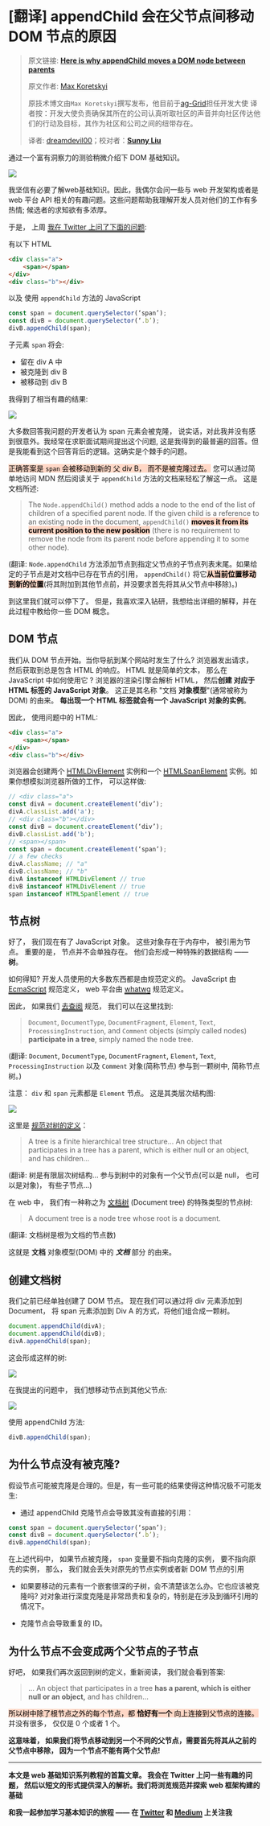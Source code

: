 # [翻译] appendChild 会在父节点间移动 DOM 节点的原因

> 原文链接: **[Here is why appendChild moves a DOM node between parents](https://blog.angularindepth.com/here-is-why-appendchild-moves-a-dom-node-instead-of-cloning-it-f8ef7a31735c)**
>
> 原文作者: [Max Koretskyi](https://blog.angularindepth.com/@maxim.koretskyi)
>
> 原技术博文由`Max Koretskyi`撰写发布，他目前于[ag-Grid](https://angular-grid.ag-grid.com/?utm_source=medium&utm_medium=blog&utm_campaign=angularcustom)担任开发大使
> 译者按：开发大使负责确保其所在的公司认真听取社区的声音并向社区传达他们的行动及目标，其作为社区和公司之间的纽带存在。
>
> 译者: [dreamdevil00](https://github.com/dreamdevil00)；校对者：**[Sunny Liu](https://segmentfault.com/u/lx1036/articles)**

通过一个富有洞察力的测验稍微介绍下 DOM 基础知识。

![](../assets/angular-113/1.png)

我坚信有必要了解web基础知识。因此，我偶尔会问一些与 web 开发架构或者是 web 平台 API 相关的有趣问题。这些问题帮助我理解开发人员对他们的工作有多热情; 候选者的求知欲有多浓厚。

于是， 上周 <a style="border-bottom: 2px solid" target="_blank" href="https://twitter.com/maxim_koretskyi/status/1039785415358722048">我在 Twitter 上问了下面的问题</a>:

有以下 HTML

```html
<div class="a">
    <span></span>
</div>
<div class="b"></div>
```
以及 使用 `appendChild` 方法的 JavaScript

```javascript
const span = document.querySelector(‘span’); 
const divB = document.querySelector(‘.b’); 
divB.appendChild(span);
```

子元素 `span` 将会:

- 留在 div A 中
- 被克隆到 div B
- 被移动到 div B

我得到了相当有趣的结果:

![](../assets/angular-113/2.png)

大多数回答我问题的开发者认为 span 元素会被克隆， 说实话，对此我并没有感到很意外。我经常在求职面试期间提出这个问题, 这是我得到的最普遍的回答。但是我能看到这个回答背后的逻辑。这确实是个棘手的问题。

<span style="color: black; background-image: linear-gradient(to bottom, rgba(255, 215, 198, 1), rgba(255, 215, 198, 1))">正确答案是 `span` 会被移动到新的 父 div B， 而不是被克隆过去。</span> 您可以通过简单地访问 MDN 然后阅读关于 `appendChild` 方法的文档来轻松了解这一点。 这是文档所述:

> The `Node.appendChild()` method adds a node to the end of the list of children of a specified parent node. If the given child is a reference to an existing node in the document, `appendChild()` <span style="color: black;background-image: linear-gradient(to bottom, rgba(255, 215, 198, 1), rgba(255, 215, 198, 1))">**moves it from its current position to the new position**</span> (there is no requirement to remove the node from its parent node before appending it to some other node).

(翻译: `Node.appendChild` 方法添加节点到指定父节点的子节点列表末尾。如果给定的子节点是对文档中已存在节点的引用， `appendChild()` 将它<span style="color: black;background-image: linear-gradient(to bottom, rgba(255, 215, 198, 1), rgba(255, 215, 198, 1))">**从当前位置移动到新的位置</span>**(将其附加到其他节点前，并没要求首先将其从父节点中移除)。)

到这里我们就可以停下了。 但是，我喜欢深入钻研，我想给出详细的解释，并在此过程中教给你一些 DOM 概念。

## DOM 节点
我们从 DOM 节点开始。当你导航到某个网站时发生了什么? 浏览器发出请求， 然后获取到总是包含 HTML 的响应。 HTML 就是简单的文本， 那么在 JavaScript 中如何使用它 ? 浏览器的渲染引擎会解析 HTML， 然后**创建 对应于 HTML 标签的 JavaScript 对象**。 这正是其名称 "文档 **对象模型**"(通常被称为 DOM) 的由来。 **每出现一个 HTML 标签就会有一个 JavaScript 对象的实例**。

因此， 使用问题中的 HTML:

```html
<div class="a">
    <span></span>
</div>
<div class="b"></div>
```
浏览器会创建两个 <a target="_blank" href="https://developer.mozilla.org/en-US/docs/Web/API/HTMLDivElement" style="border-bottom: 2px solid">HTMLDivElement</a> 实例和一个 <a target="_blank" href="https://developer.mozilla.org/en-US/docs/Web/API/HTMLSpanElement" style="border-bottom: 2px solid">HTMLSpanElement</a> 实例。如果你想模拟浏览器所做的工作， 可以这样做:

```javascript
// <div class="a">
const divA = document.createElement(‘div’);
divA.classList.add('a');
// <div class="b"></div>
const divB = document.createElement(‘div’);
divB.classList.add('b');
// <span></span>
const span = document.createElement(‘span’);
// a few checks
divA.className; // "a"
divB.className; // "b"
divA instanceof HTMLDivElement // true
divB instanceof HTMLDivElement // true
span instanceof HTMLSpanElement // true
```

## 节点树

好了， 我们现在有了 JavaScript 对象。 这些对象存在于内存中， 被引用为节点。 重要的是， 节点并不会单独存在。 他们会形成一种特殊的数据结构 —— **树**。

如何得知? 开发人员使用的大多数东西都是由规范定义的。 JavaScript 由 <a target="_blank" href="https://www.ecma-international.org/publications/standards/Ecma-262.htm" style="border-bottom: 2px solid">EcmaScript</a> 规范定义， web 平台由 <a target="_blank" href="https://spec.whatwg.org/" style="border-bottom: 2px solid">whatwg</a> 规范定义。

因此， 如果我们 <a target="_blank" href="https://dom.spec.whatwg.org/#node-trees" style="border-bottom: 2px solid">去查阅</a> 规范， 我们可以在这里找到:

> `Document`, `DocumentType`, `DocumentFragment`, `Element`, `Text`, `ProcessingInstruction`, and `Comment` objects (simply called nodes) 
**participate in a tree**, simply named the node tree.

(翻译: `Document`, `DocumentType`, `DocumentFragment`, `Element`, `Text`, `ProcessingInstruction` 以及 `Comment` 对象(简称节点) 参与到一颗树中, 简称节点树。)

注意： `div` 和 `span` 元素都是 `Element` 节点。 这是其类层次结构图:

![](../assets/angular-113/3.png)

这里是 <a target="_blank" style="border-bottom: 2px solid" href="https://dom.spec.whatwg.org/#trees">规范对树的定义</a>：

> A tree is a finite hierarchical tree structure… An object that participates in a tree has a parent, which is either null or an object, and has children…

(翻译: 树是有限层次树结构... 参与到树中的对象有一个父节点(可以是 null， 也可以是对象)， 有些子节点...)

在 web 中， 我们有一种称之为 <a target="_blank" style="border-bottom: 2px solid" href="https://dom.spec.whatwg.org/#document-trees">文档树</a> (Document tree) 的特殊类型的节点树:

> A document tree is a node tree whose root is a document.

(翻译: 文档树是根为文档的节点数)

这就是 **文档** 对象模型(DOM) 中的 ***文档*** 部分 的由来。

## 创建文档树

我们之前已经单独创建了 DOM 节点。 现在我们可以通过将 div 元素添加到 Document， 将 span 元素添加到 Div A 的方式，将他们组合成一颗树。

```javascript
document.appendChild(divA);
document.appendChild(divB);
divA.appendChild(span);
```

这会形成这样的树:

![](../assets/angular-113/4.png)

在我提出的问题中， 我们想移动节点到其他父节点:

![](../assets/angular-113/5.png)

使用 appendChild 方法:

```javascript
divB.appendChild(span);
```

## 为什么节点没有被克隆?
假设节点可能被克隆是合理的。但是，有一些可能的结果使得这种情况极不可能发生:

- 通过 appendChild 克隆节点会导致其没有直接的引用：

```javascript
const span = document.querySelector(‘span’); 
const divB = document.querySelector(‘.b’);
divB.appendChild(span);
```

在上述代码中， 如果节点被克隆， `span` 变量要不指向克隆的实例， 要不指向原先的实例， 那么， 我们就会丢失对原先的节点实例或者新 DOM 节点的引用

- 如果要移动的元素有一个嵌套很深的子树，会不清楚该怎么办。它也应该被克隆吗? 对对象进行深度克隆是非常昂贵和复杂的，特别是在涉及到循环引用的情况下。

- 克隆节点会导致重复的 ID。

## 为什么节点不会变成两个父节点的子节点

好吧， 如果我们再次返回到树的定义，重新阅读， 我们就会看到答案:

> … An object that participates in a tree **has a parent, which is either null or an object,** and has children…

<span style="color: black; background-image: linear-gradient(to bottom, rgba(255, 215, 198, 1), rgba(255, 215, 198, 1))">所以树中除了根节点之外的每个节点，都 **恰好有一个** 向上连接到父节点的连接。</span> 并没有很多， 仅仅是 0 个或者 1 个。

**这意味着， 如果我们将节点移动到另一个不同的父节点，需要首先将其从之前的父节点中移除， 因为一个节点不能有两个父节点!**

---
**本文是 web 基础知识系列教程的首篇文章。 我会在 Twitter 上问一些有趣的问题， 然后以短文的形式提供深入的解析。我们将浏览规范并探索 web 框架构建的基础**

**和我一起参加学习基本知识的旅程 —— 在 <a target="_blank" style="border-bottom: 2px solid" href="https://twitter.com/maxim_koretskyi">Twitter</a> 和 <a target="_blank" style="border-bottom: 2px solid" href="https://medium.com/@maxim.koretskyi">Medium</a> 上关注我**